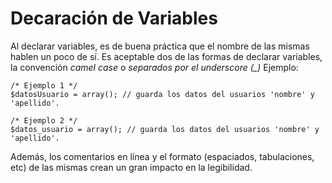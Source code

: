Decaración de Variables
===

Al declarar variables, es de buena práctica que el nombre de las mismas hablen un poco de sí. Es aceptable dos de las formas de declarar variables, la convención *camel case* o *separados por el underscore (_)* Ejemplo:

    /* Ejemplo 1 */
    $datosUsuario = array(); // guarda los datos del usuarios 'nombre' y 'apellido'. 
    
    /* Ejemplo 2 */
    $datos_usuario = array(); // guarda los datos del usuarios 'nombre' y 'apellido'. 

Además, los comentarios en línea y el formato (espaciados, tabulaciones, etc) de las mismas crean un gran impacto en la legibilidad.
